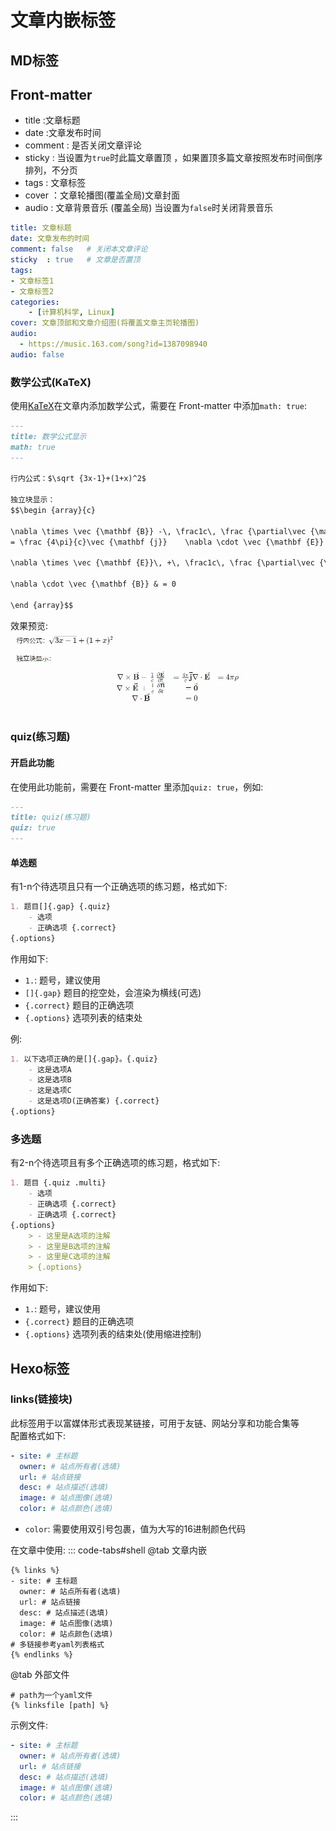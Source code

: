 # 文章内嵌标签
## MD标签
## Front-matter
* title   :文章标题
* date    :文章发布时间
* comment : 是否关闭文章评论
* sticky  : 当设置为`true`时此篇文章置顶 ，如果置顶多篇文章按照发布时间倒序排列，不分页
* tags    : 文章标签
* cover   ：文章轮播图(覆盖全局)文章封面
* audio   : 文章背景音乐 (覆盖全局) 当设置为`false`时关闭背景音乐
```yaml
title: 文章标题
date: 文章发布的时间
comment: false   # 关闭本文章评论
sticky  : true   # 文章是否置顶
tags:
- 文章标签1
- 文章标签2
categories:
    - [计算机科学, Linux]
cover: 文章顶部和文章介绍图(将覆盖文章主页轮播图)
audio:  
  - https://music.163.com/song?id=1387098940
audio: false
```

### 数学公式(KaTeX)
使用[KaTeX](https://katex.org/)在文章内添加数学公式，需要在 Front-matter 中添加`math: true`:
```markdown
---
title: 数学公式显示
math: true
---

行内公式：$\sqrt {3x-1}+(1+x)^2$

独立块显示：
$$\begin {array}{c}

\nabla \times \vec {\mathbf {B}} -\, \frac1c\, \frac {\partial\vec {\mathbf {E}}}{\partial t} &
= \frac {4\pi}{c}\vec {\mathbf {j}}    \nabla \cdot \vec {\mathbf {E}} & = 4 \pi \rho \\

\nabla \times \vec {\mathbf {E}}\, +\, \frac1c\, \frac {\partial\vec {\mathbf {B}}}{\partial t} & = \vec {\mathbf {0}} \\

\nabla \cdot \vec {\mathbf {B}} & = 0

\end {array}$$
```
效果预览:
![公式渲染图](img.webp)

### quiz(练习题)
#### 开启此功能
在使用此功能前，需要在 Front-matter 里添加`quiz: true`，例如:
```markdown
---
title: quiz(练习题)
quiz: true
---
```

#### 单选题
有1-n个待选项且只有一个正确选项的练习题，格式如下:
```markdown
1. 题目[]{.gap} {.quiz}
    - 选项
    - 正确选项 {.correct}
{.options}
```
作用如下:
- `1.`: 题号，建议使用
- `[]{.gap}` 题目的挖空处，会渲染为横线(可选)
- `{.correct}` 题目的正确选项
- `{.options}` 选项列表的结束处

例:
```markdown
1. 以下选项正确的是[]{.gap}。{.quiz}
    - 这是选项A
    - 这是选项B
    - 这是选项C
    - 这是选项D(正确答案) {.correct}
{.options}
```

### 多选题
有2-n个待选项且有多个正确选项的练习题，格式如下:
```markdown
1. 题目 {.quiz .multi}
    - 选项
    - 正确选项 {.correct}
    - 正确选项 {.correct}
{.options}
    > - 这里是A选项的注解
    > - 这里是B选项的注解
    > - 这里是C选项的注解
    > {.options}
```
作用如下:
- `1.`: 题号，建议使用
- `{.correct}` 题目的正确选项
- `{.options}` 选项列表的结束处(使用缩进控制)

## Hexo标签
### links(链接块)
此标签用于以富媒体形式表现某链接，可用于友链、网站分享和功能合集等 \
配置格式如下:
```yaml
- site: # 主标题
  owner: # 站点所有者(选填)
  url: # 站点链接
  desc: # 站点描述(选填)
  image: # 站点图像(选填)
  color: # 站点颜色(选填)
```
- `color`: 需要使用双引号包裹，值为大写的16进制颜色代码

在文章中使用:
::: code-tabs#shell
@tab 文章内嵌
```text
{% links %}
- site: # 主标题
  owner: # 站点所有者(选填)
  url: # 站点链接
  desc: # 站点描述(选填)
  image: # 站点图像(选填)
  color: # 站点颜色(选填)
# 多链接参考yaml列表格式
{% endlinks %}
```

@tab 外部文件
```text
# path为一个yaml文件
{% linksfile [path] %}
```
示例文件:
```yaml
- site: # 主标题
  owner: # 站点所有者(选填)
  url: # 站点链接
  desc: # 站点描述(选填)
  image: # 站点图像(选填)
  color: # 站点颜色(选填)
```
:::
